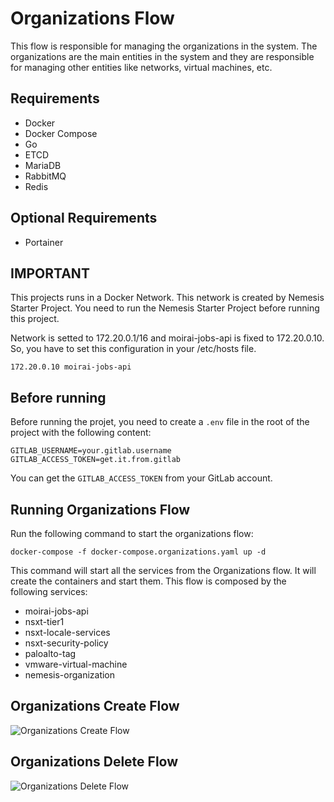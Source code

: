 # Organizations Flow

This flow is responsible for managing the organizations in the system. The organizations are the main entities in the system and they are responsible for managing other entities like networks, virtual machines, etc.

## Requirements

- Docker
- Docker Compose
- Go
- ETCD
- MariaDB
- RabbitMQ
- Redis

## Optional Requirements

- Portainer

## **IMPORTANT**

This projects runs in a Docker Network. This network is created by Nemesis Starter Project. You need to run the Nemesis Starter Project before running this project.

Network is setted to 172.20.0.1/16 and moirai-jobs-api is fixed to 172.20.0.10. So, you have to set this configuration in your /etc/hosts file.

```
172.20.0.10 moirai-jobs-api
```

## Before running

Before running the projet, you need to create a `.env` file in the root of the project with the following content:

```
GITLAB_USERNAME=your.gitlab.username
GITLAB_ACCESS_TOKEN=get.it.from.gitlab
```

You can get the `GITLAB_ACCESS_TOKEN` from your GitLab account.

## Running Organizations Flow

Run the following command to start the organizations flow:

```
docker-compose -f docker-compose.organizations.yaml up -d
```

This command will start all the services from the Organizations flow. It will create the containers and start them. This flow is composed by the following services:

- moirai-jobs-api
- nsxt-tier1
- nsxt-locale-services
- nsxt-security-policy
- paloalto-tag
- vmware-virtual-machine
- nemesis-organization

## Organizations Create Flow
![Organizations Create Flow](https://mermaid.ink/img/pako:eNqllctugzAQRX8FzZpYYN4suuqy3bS7io0FE0AyGBkT5fnvpaQNIiXBTXc87tx7jGaYA6QiQ4ghl6wpjJe3pDaMjU1sUrdbRVSJ0iapRKbQWK2ejjVu1fFLQM8CLlLGkbQoN2WK38oFD5RSyMHE-60gw1uSIceL0b2sKZVzVjaCl-luSrNoMmK5d6RzfHOpUy6XNIwLxpUgiuVTsJvVjwPNxk2JPLJpmwLlxWYteIZy0WCEonOaOZobUVMeIXNWl3umSlFPv8-98pHGnlfN8ehIr5td86ja1iP47YMvpy43__w4afnqIC5GXo_B_wfrMVDt5Osp0fpB_c1dh3cpWH94NHwWgMCECmXFyqzfE4cv4wRUgRUmEPeXGa5Zx1UCSX3qpaxT4n1XpxAr2aEJUnR5AfGa8ba_65qs93wuWb9vqsvThtUfQlQ_JZiVSsjX82Ia9tMggfgAW4hXvt13hhVQy6KeF0QBNWEHMaUhiUI_cCmNwtBxbO9kwn5wpcSLnMB1rNALfZtann_6BKB3cSk)

## Organizations Delete Flow
![Organizations Delete Flow](https://mermaid.ink/img/pako:eNqdls2SojAURl_FylpTEER-FrOa5cxmZjflJsIVqIaECsHStn33SUurkxjb27NT-b5zLqWGeySFLIHkpFK8r2c_fq3FbLYLaUhHsZGjKGkpBlpCCxpmi8W3NwF7_faeYLTnreStllSNLXxkntVBKanOfakqLppXrhsp7LKfbNujW0Zwje5j9F60bV_eIrUcNLaPsfvRtj6-ZTSv0H2M3ou27Ssqhr2muwHbxHhdqK1Mpqu9lC2ihvHdE21jOl1vN6gaxugSbV9m7qGvQQEdBO-HWmpEG6N9CLb9YXDNlc3wYjKaFzWKgZnCj3dGCN0MDoDye9mOn10zuw5dR9k9ZMcdTd_v3Vn2sIry3lEd6_Lyc26b4oDqorQ-rGOOp0il5Nhj2yi3B-yoP86MAaoOhPEouW3unl-PMKgZPjU40yR29qsg1DxehzPH5YCRBTeGAdSuKQDNQY3xmcKZJpuiugEVfpWCmsUjcNabwCwPG9W8eJ7wD9uo7cYHdtz_HDfny3Qr2xLUUwLK_wBuj_Cf_ScDkDnpQHW8Kc3GeXwHromuoYM1yc3LErZ8bPWarMXJRPmo5e-DKEiu1QhzYv6LVU3yLW8H827sS67he8PN5tpdP-25-CNld6lA2Wipfk4r7nnTPUdIfiR7ki9W5mCPgoQFAYvjJEvYnBxIzlhKs3SVLBnL0jSKwvg0J69nKqNxFiXLKEjjdBWyYHX6C1WY6lY)


